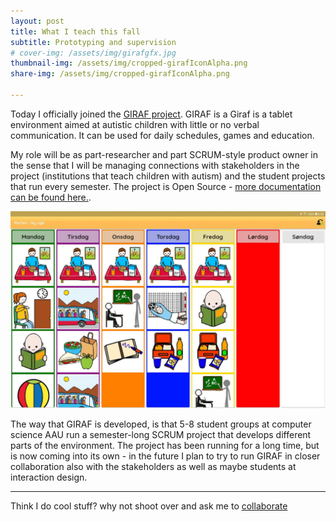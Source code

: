 ```yaml
---
layout: post
title: What I teach this fall
subtitle: Prototyping and supervision
# cover-img: /assets/img/girafgfx.jpg
thumbnail-img: /assets/img/cropped-girafIconAlpha.png
share-img: /assets/img/cropped-girafIconAlpha.png

---
```

Today I officially joined the [GIRAF project](https://giraf.cs.aau.dk/en/about-giraf/). GIRAF is a Giraf is a tablet environment aimed at autistic children with little or no verbal communication. It can be used for daily schedules, games and education. 

My role will be as part-researcher and part SCRUM-style product owner in the sense that I will be managing connections with stakeholders in the project (institutions that teach children with autism) and the student projects that run every semester. The project is Open Source - [more documentation can be found here.](https://aau-giraf.github.io/wiki/).

![The GIRAF system showing a PECS system running GIRAF](/assets/img/girafgfx.jpg "The GIRAF system showing a PECS system running GIRAF")

The way that GIRAF is developed, is that 5-8 student groups at computer science AAU run a semester-long SCRUM project that develops different parts of the environment. The project has been running for a long time, but is now coming into its own - in the future I plan to try to run GIRAF in closer collaboration also with the stakeholders as well as maybe students at interaction design.

--------------------

Think I do cool stuff? why not shoot over and ask me to [collaborate](../collaborate)